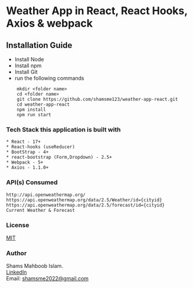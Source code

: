 # Weather App in React, React Hooks, Axios & webpack

## Installation Guide

* Install Node
* Install npm
* Install Git
* run the following commands

```
    mkdir <folder name>
    cd <folder name>
    git clone https://github.com/shamsme123/weather-app-react.git
    cd weather-app-react
    npm install
    npm run start
```

### Tech Stack this application is built with

    * React - 17+
    * React-hooks (useReducer)
    * BootStrap - 4+
    * react-bootstrap (Form,Dropdown) - 2.5+
    * Webpack - 5+
    * Axios - 1.1.0+

### API(s) Consumed
```
http://api.openweathermap.org/
https://api.openweathermap.org/data/2.5/Weather/id={cityid}
https://api.openweathermap.org/data/2.5/forecast/id={cityid}
Current Weather & Forecast

```

### License
[MIT](https://choosealicense.com/licenses/mit/)


### Author
Shams Mahboob Islam.                   
<a href="https://in.linkedin.com/in/shams-mahboob-islam-98a3b4a8">LinkedIn</a>              
Email: shamsme2022@gmail.com

